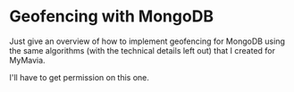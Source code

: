 # Geofencing with MongoDB

Just give an overview of how to implement geofencing for MongoDB using the
same algorithms (with the technical details left out) that I created for
MyMavia. 

I'll have to get permission on this one. 
